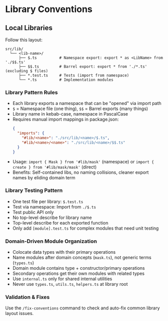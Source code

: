 # Library Conventions

## Local Libraries

Follow this layout:

```
src/lib/
  └── <lib-name>/
      ├── $.ts          # Namespace export: export * as <LibName> from './$$.ts'
      ├── $$.ts         # Barrel export: export * from './*.ts' (excluding $ files)
      ├── *.test.ts     # Tests (import from namespace)
      └── *.ts          # Implementation modules
```

### Library Pattern Rules

- Each library exports a namespace that can be "opened" via import path
- `$` = Namespace file (one thing), `$$` = Barrel exports (many things)
- Library name in kebab-case, namespace in PascalCase
- Requires manual import mappings in package.json:
  ```json
  {
    "imports": {
      "#lib/<name>": "./src/lib/<name>/$.ts",
      "#lib/<name>/<name>": "./src/lib/<name>/$$.ts"
    }
  }
  ```
- Usage: `import { Mask } from '#lib/mask'` (namespace) or `import { create } from '#lib/mask/mask'` (direct)
- Benefits: Self-contained libs, no naming collisions, cleaner export names by eliding domain term

### Library Testing Pattern

- One test file per library: `$.test.ts`
- Test via namespace: Import from `./$.ts`
- Test public API only
- No top-level describe for library name
- Top-level describe for each exported function
- Only add `[module].test.ts` for complex modules that need unit testing

### Domain-Driven Module Organization

- Colocate data types with their primary operations
- Name modules after domain concepts (`mask.ts`), not generic terms (`types.ts`)
- Domain module contains type + constructor/primary operations
- Secondary operations get their own modules with related types
- Use `internal.ts` only for shared internal utilities
- Never use `types.ts`, `utils.ts`, `helpers.ts` at library root

### Validation & Fixes

Use the `/fix-conventions` command to check and auto-fix common library layout issues.